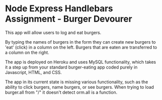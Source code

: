 # Node Express Handlebars Assignment - Burger Devourer

This app will allow users to log and eat burgers.

By typing the names of burgers in the form they can create new burgers to 'eat' (click) in a column on the left. Burgers that are eaten are transferred to a column on the right.

The app is deployed on Heroku and uses MySQL functionality, which takes it a step up from your standard burger-eating app coded purely in Javascript, HTML, and CSS.

The app in its current state is missing various functionality, such as the ability to click burgers, name burgers, or see burgers. When trying to load burger.all from "/" it doesn't detect orm.all is a function.
